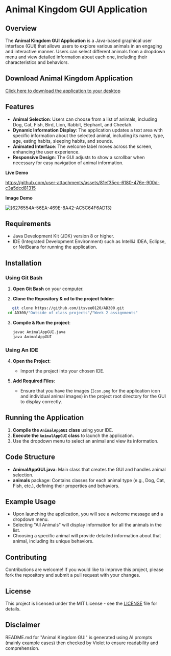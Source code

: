 
# Animal Kingdom GUI Application

## Overview
The **Animal Kingdom GUI Application** is a Java-based graphical user interface (GUI) that allows users to explore various animals in an engaging and interactive manner. Users can select different animals from a dropdown menu and view detailed information about each one, including their characteristics and behaviors.

## Download Animal Kingdom Application
[Click here to download the application to your desktop](https://drive.google.com/file/d/15gnB0SBaSahdlA8Nk47iMMDdd5qNQPFQ/view?usp=drive_link)


## Features
- **Animal Selection**: Users can choose from a list of animals, including Dog, Cat, Fish, Bird, Lion, Rabbit, Elephant, and Cheetah.
- **Dynamic Information Display**: The application updates a text area with specific information about the selected animal, including its name, type, age, eating habits, sleeping habits, and sounds.
- **Animated Interface**: The welcome label moves across the screen, enhancing the user experience.
- **Responsive Design**: The GUI adjusts to show a scrollbar when necessary for easy navigation of animal information.
  

**Live Demo**




https://github.com/user-attachments/assets/81ef35ec-6180-476e-900d-c3a5dcd81315





**Image Demo**

![{6276554A-56EA-469E-8A42-AC5C64F6AD13}](https://github.com/user-attachments/assets/71196d6a-5a50-4202-9bbd-985b2b5f2e02)


## Requirements
- Java Development Kit (JDK) version 8 or higher.
- IDE (Integrated Development Environment) such as IntelliJ IDEA, Eclipse, or NetBeans for running the application.

## Installation
### Using Git Bash
1. **Open Git Bash** on your computer.

2. **Clone the Repository & cd to the project folder**:
 ```bash
    git clone https://github.com/itsvee0120/AD300.git
  cd AD300/"Outside of class projects"/"Week 2 assignments"
   ```

3. **Compile & Run the project**:
   ```bash
   javac AnimalAppGUI.java
   java AnimalAppGUI
   ```
### Using An IDE
4. **Open the Project**:
   - Import the project into your chosen IDE.

5. **Add Required Files**:
   - Ensure that you have the images (`Icon.png` for the application icon and individual animal images) in the project root directory for the GUI to display correctly.

## Running the Application
1. **Compile the `AnimalAppGUI` class** using your IDE.
2. **Execute the `AnimalAppGUI` class** to launch the application.
3. Use the dropdown menu to select an animal and view its information.

## Code Structure
- **AnimalAppGUI.java**: Main class that creates the GUI and handles animal selection.
- **animals** package: Contains classes for each animal type (e.g., Dog, Cat, Fish, etc.), defining their properties and behaviors.

## Example Usage
- Upon launching the application, you will see a welcome message and a dropdown menu. 
- Selecting "All Animals" will display information for all the animals in the list.
- Choosing a specific animal will provide detailed information about that animal, including its unique behaviors.

## Contributing
Contributions are welcome! If you would like to improve this project, please fork the repository and submit a pull request with your changes.

## License
This project is licensed under the MIT License - see the [LICENSE](LICENSE) file for details.

## Disclaimer
README.md for "Animal Kingdom GUI" is generated using AI prompts (mainly example cases) then checked by Violet to ensure readability and comprehension.

